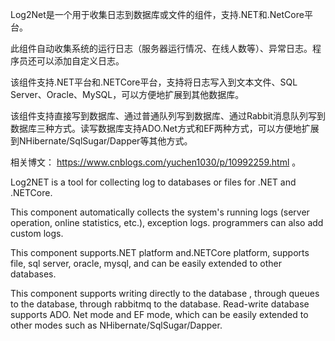 Log2Net是一个用于收集日志到数据库或文件的组件，支持.NET和.NetCore平台。

此组件自动收集系统的运行日志（服务器运行情况、在线人数等）、异常日志。程序员还可以添加自定义日志。

该组件支持.NET平台和.NETCore平台，支持将日志写入到文本文件、SQL Server、Oracle、MySQL，可以方便地扩展到其他数据库。

该组件支持直接写到数据库、通过普通队列写到数据库、通过Rabbit消息队列写到数据库三种方式。读写数据库支持ADO.Net方式和EF两种方式，可以方便地扩展到NHibernate/SqlSugar/Dapper等其他方式。

相关博文： https://www.cnblogs.com/yuchen1030/p/10992259.html 。

Log2NET is a tool for collecting log to databases or files for .NET and .NETCore.

This component automatically collects the system's running logs (server operation, online statistics, etc.), exception logs. programmers can also add custom logs.

This component supports.NET platform and.NETCore platform, supports file, sql server, oracle, mysql, and can be easily extended to other databases.

This component supports writing directly to the database , through queues to the database, through rabbitmq to the database. Read-write database supports ADO. Net mode and EF mode, which can be easily extended to other modes such as NHibernate/SqlSugar/Dapper.
